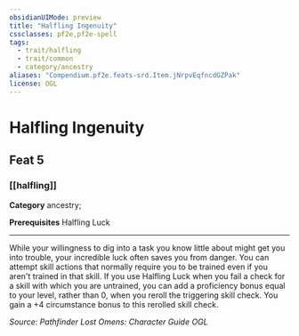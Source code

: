 ```yaml
---
obsidianUIMode: preview
title: "Halfling Ingenuity"
cssclasses: pf2e,pf2e-spell
tags:
  - trait/halfling
  - trait/common
  - category/ancestry
aliases: "Compendium.pf2e.feats-srd.Item.jNrpvEqfncdGZPak"
license: OGL
---
```

# Halfling Ingenuity
## Feat 5
### [[halfling]]

**Category** ancestry; 



**Prerequisites** Halfling Luck
* * *
While your willingness to dig into a task you know little about might get you into trouble, your incredible luck often saves you from danger. You can attempt skill actions that normally require you to be trained even if you aren't trained in that skill. If you use Halfling Luck when you fail a check for a skill with which you are untrained, you can add a proficiency bonus equal to your level, rather than 0, when you reroll the triggering skill check. You gain a +4 circumstance bonus to this rerolled skill check.

*Source: Pathfinder Lost Omens: Character Guide*
*OGL*